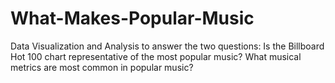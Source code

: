 # What-Makes-Popular-Music
Data Visualization and Analysis to answer the two questions: Is the Billboard Hot 100 chart representative of the most popular music? What musical metrics are most common in popular music?
